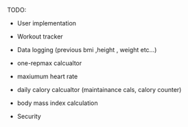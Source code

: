 TODO:
- User implementation
- Workout tracker

- Data logging (previous bmi ,height , weight etc...)
- one-repmax calcualtor
- maxiumum heart rate
- daily calory calcualtor (maintainance cals, calory counter)
- body mass index calculation
- Security